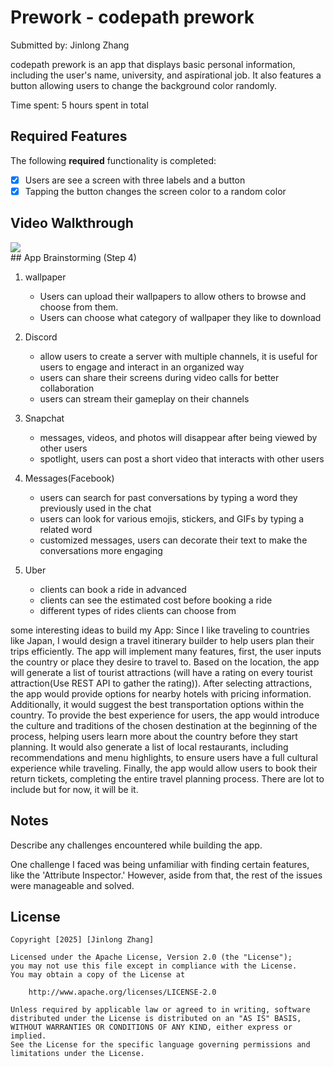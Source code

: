 # Prework - codepath prework

Submitted by: Jinlong Zhang

codepath prework is an app that displays basic personal information, including the user's name, university, and aspirational job.
It also features a button allowing users to change the background color randomly. 

Time spent: 5 hours spent in total

## Required Features

The following **required** functionality is completed:

- [x] Users are see a screen with three labels and a button
- [x] Tapping the button changes the screen color to a random color
 
## Video Walkthrough
<div>
    <a href="https://www.loom.com/share/67982cf2c25a4bd49675809e5b431f38">
    </a>
    <a href="https://www.loom.com/share/67982cf2c25a4bd49675809e5b431f38">
      <img style="max-width:300px;" src="https://cdn.loom.com/sessions/thumbnails/67982cf2c25a4bd49675809e5b431f38-3bb77d60dc6d7b67-full-play.gif">
    </a>
  </div>
## App Brainstorming (Step 4)

1. wallpaper
     * Users can upload their wallpapers to allow others to browse and choose from them.
     * Users can choose what category of wallpaper they like to download 
2. Discord
     * allow users to create a server with multiple channels, it is useful for users to engage and interact in an organized way 
     * users can share their screens during video calls for better collaboration
     * users can stream their gameplay on their channels
3. Snapchat 
     * messages, videos, and photos will disappear after being viewed by other users
     * spotlight, users can post a short video that interacts with other users 

4. Messages(Facebook)
     * users can search for past conversations by typing a word they previously used in the chat
     * users can look for various emojis, stickers, and GIFs by typing a related word 
     * customized messages, users can decorate their text to make the conversations more engaging
5. Uber
     * clients can book a ride in advanced 
     * clients can see the estimated cost before booking a ride 
     * different types of rides clients can choose from 
   

some interesting ideas to build my App:
    Since I like traveling to countries like Japan, I would design a travel itinerary builder to help users plan their trips efficiently. The app will implement many features, first, the user inputs the country or place they desire to travel to. Based on the location, the app will generate a list of tourist attractions (will have a rating on every tourist attraction(Use REST API to gather the rating)). After selecting attractions, the app would provide options for nearby hotels with pricing information. Additionally, it would suggest the best transportation options within the country. To provide the best experience for users, the app would introduce the culture and traditions of the chosen destination at the beginning of the process, helping users learn more about the country before they start planning. It would also generate a list of local restaurants, including recommendations and menu highlights, to ensure users have a full cultural experience while traveling. Finally, the app would allow users to book their return tickets, completing the entire travel planning process. There are lot to include but for now, it will be it. 
     

## Notes

Describe any challenges encountered while building the app.

One challenge I faced was being unfamiliar with finding certain features, like the 'Attribute Inspector.' However, aside from that, the rest of the issues were manageable and solved.

## License

    Copyright [2025] [Jinlong Zhang]

    Licensed under the Apache License, Version 2.0 (the "License");
    you may not use this file except in compliance with the License.
    You may obtain a copy of the License at

        http://www.apache.org/licenses/LICENSE-2.0

    Unless required by applicable law or agreed to in writing, software
    distributed under the License is distributed on an "AS IS" BASIS,
    WITHOUT WARRANTIES OR CONDITIONS OF ANY KIND, either express or implied.
    See the License for the specific language governing permissions and
    limitations under the License.
